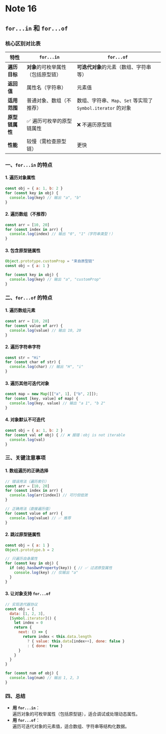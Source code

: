 # Note 16

<BackTop />

## `for...in` 和 `for...of`

### **核心区别对比表**

| **特性** | `for...in` | `for...of` |
|--|--|--|
| **遍历目标** | **对象**的可枚举属性（包括原型链）| **可迭代对象**的元素（数组、字符串等）|
| **返回值** | 属性名（字符串）| 元素值 |
| **适用范围** | 普通对象、数组（不推荐）| 数组、字符串、`Map`、`Set` 等实现了 `Symbol.iterator` 的对象 |
| **原型链属性** | ✅ 遍历可枚举的原型链属性 | ❌ 不遍历原型链 |
| **性能** | 较慢（需检查原型链）| 更快 |

### **一、`for...in` 的特点**

#### 1. **遍历对象属性**

```js
const obj = { a: 1, b: 2 }
for (const key in obj) {
  console.log(key) // 输出 "a", "b"
}
```

#### 2. **遍历数组（不推荐）**

```js
const arr = [10, 20]
for (const index in arr) {
  console.log(index) // 输出 "0", "1"（字符串类型！）
}
```

#### 3. **包含原型链属性**

```js
Object.prototype.customProp = "来自原型链"
const obj = { a: 1 }

for (const key in obj) {
  console.log(key) // 输出 "a", "customProp"
}
```

### **二、`for...of` 的特点**

#### 1. **遍历数组元素**

```js
const arr = [10, 20]
for (const value of arr) {
  console.log(value) // 输出 10, 20
}
```

#### 2. **遍历字符串字符**

```js
const str = "Hi"
for (const char of str) {
  console.log(char) // 输出 "H", "i"
}
```

#### 3. **遍历其他可迭代对象**

```js
const map = new Map([["a", 1], ["b", 2]]);
for (const [key, value] of map) {
  console.log(key, value) // 输出 "a 1", "b 2"
}
```

#### 4. **对象默认不可迭代**

```js
const obj = { a: 1, b: 2 }
for (const val of obj) { // ❌ 报错：obj is not iterable
  console.log(val)
}
```

### **三、关键注意事项**

#### 1. **数组遍历的正确选择**

```js
// 错误用法（遍历索引）
const arr = [10, 20]
for (const index in arr) {
  console.log(arr[index]) // 可行但低效
}

// 正确用法（直接遍历值）
for (const value of arr) {
  console.log(value) // ✅ 推荐
}
```

#### 2. **跳过原型链属性**

```js
const obj = { a: 1 }
Object.prototype.b = 2

// 只遍历自身属性
for (const key in obj) {
  if (obj.hasOwnProperty(key)) { // ✅ 过滤原型属性
    console.log(key) // 仅输出 "a"
  }
}
```

#### 3. **让对象支持 `for...of`**

```js
// 实现迭代器协议
const obj = {
  data: [1, 2, 3],
  [Symbol.iterator]() {
    let index = 0
    return {
      next: () => {
        return index < this.data.length 
          ? { value: this.data[index++], done: false }
          : { done: true }
      }
    }
  }
}

for (const num of obj) {
  console.log(num) // 输出 1, 2, 3
}
```

### **四、总结**

- **用 `for...in`**：  
  遍历对象的可枚举属性（包括原型链），适合调试或处理动态属性。
- **用 `for...of`**：  
  遍历可迭代对象的元素值，适合数组、字符串等结构化数据。
